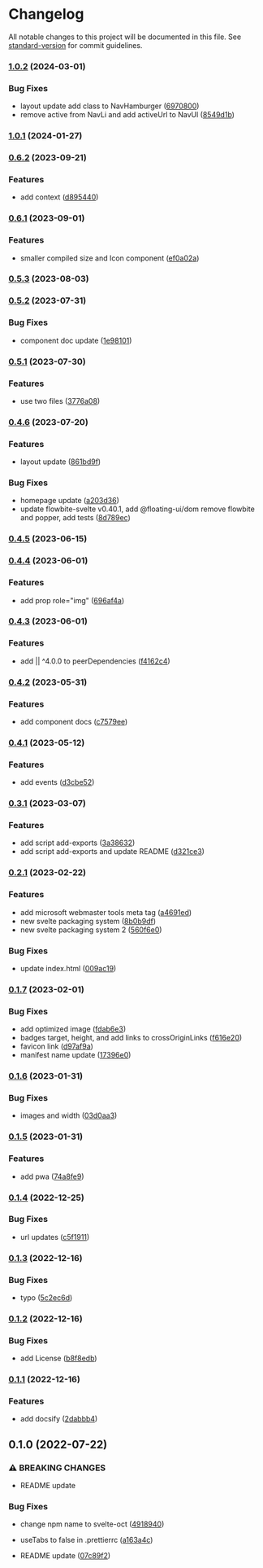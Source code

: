 # Changelog

All notable changes to this project will be documented in this file. See [standard-version](https://github.com/conventional-changelog/standard-version) for commit guidelines.

### [1.0.2](https://github.com/shinokada/svelte-oct/compare/v1.0.1...v1.0.2) (2024-03-01)


### Bug Fixes

* layout update add class to NavHamburger ([6970800](https://github.com/shinokada/svelte-oct/commit/697080008ad553514d2d7823510488688e141696))
* remove active from NavLi and add activeUrl to NavUl ([8549d1b](https://github.com/shinokada/svelte-oct/commit/8549d1bb23c2075fc134be876d77ff59cb84d89e))

### [1.0.1](https://github.com/shinokada/svelte-oct/compare/v0.6.2...v1.0.1) (2024-01-27)

### [0.6.2](https://github.com/shinokada/svelte-oct/compare/v0.6.1...v0.6.2) (2023-09-21)

### Features

- add context ([d895440](https://github.com/shinokada/svelte-oct/commit/d895440dcaf8bcf4eb2929d07b2ceb440baffabf))

### [0.6.1](https://github.com/shinokada/svelte-oct/compare/v0.5.3...v0.6.1) (2023-09-01)

### Features

- smaller compiled size and Icon component ([ef0a02a](https://github.com/shinokada/svelte-oct/commit/ef0a02a87f5848782d33687ca81422973c8bb5ec))

### [0.5.3](https://github.com/shinokada/svelte-oct/compare/v0.5.2...v0.5.3) (2023-08-03)

### [0.5.2](https://github.com/shinokada/svelte-oct/compare/v0.5.1...v0.5.2) (2023-07-31)

### Bug Fixes

- component doc update ([1e98101](https://github.com/shinokada/svelte-oct/commit/1e98101e82552639e32708b85c0ed2d23470237b))

### [0.5.1](https://github.com/shinokada/svelte-oct/compare/v0.4.6...v0.5.1) (2023-07-30)

### Features

- use two files ([3776a08](https://github.com/shinokada/svelte-oct/commit/3776a080531b71539151985784b8d5ea5f78d3ca))

### [0.4.6](https://github.com/shinokada/svelte-oct/compare/v0.4.5...v0.4.6) (2023-07-20)

### Features

- layout update ([861bd9f](https://github.com/shinokada/svelte-oct/commit/861bd9f32899faaa15e1d4b82e1cb4ffa6e4959a))

### Bug Fixes

- homepage update ([a203d36](https://github.com/shinokada/svelte-oct/commit/a203d360fe166ca38238c350a764fe4158a1a8a7))
- update flowbite-svelte v0.40.1, add @floating-ui/dom remove flowbite and popper, add tests ([8d789ec](https://github.com/shinokada/svelte-oct/commit/8d789ec919d2c4a4848e3b499c1a3c16267ac3f3))

### [0.4.5](https://github.com/shinokada/svelte-oct/compare/v0.4.4...v0.4.5) (2023-06-15)

### [0.4.4](https://github.com/shinokada/svelte-oct/compare/v0.4.3...v0.4.4) (2023-06-01)

### Features

- add prop role="img" ([696af4a](https://github.com/shinokada/svelte-oct/commit/696af4a1e7ba692dfbf5b4d065a8b2362c1e2d14))

### [0.4.3](https://github.com/shinokada/svelte-oct/compare/v0.4.2...v0.4.3) (2023-06-01)

### Features

- add || ^4.0.0 to peerDependencies ([f4162c4](https://github.com/shinokada/svelte-oct/commit/f4162c4173010abf70d40ecabca3a8caf83237fc))

### [0.4.2](https://github.com/shinokada/svelte-oct/compare/v0.4.1...v0.4.2) (2023-05-31)

### Features

- add component docs ([c7579ee](https://github.com/shinokada/svelte-oct/commit/c7579ee244061105a773d24c9c372f05b1e190c4))

### [0.4.1](https://github.com/shinokada/svelte-oct/compare/v0.3.1...v0.4.1) (2023-05-12)

### Features

- add events ([d3cbe52](https://github.com/shinokada/svelte-oct/commit/d3cbe524904dcb6e4457f679ca0db059a2c52ae9))

### [0.3.1](https://github.com/shinokada/svelte-oct/compare/v0.2.1...v0.3.1) (2023-03-07)

### Features

- add script add-exports ([3a38632](https://github.com/shinokada/svelte-oct/commit/3a38632ee4ef90c1ed46f68e2b31920358a54bab))
- add script add-exports and update README ([d321ce3](https://github.com/shinokada/svelte-oct/commit/d321ce3f625b1c8fb9ee59904d48def012309790))

### [0.2.1](https://github.com/shinokada/svelte-oct/compare/v0.1.7...v0.2.1) (2023-02-22)

### Features

- add microsoft webmaster tools meta tag ([a4691ed](https://github.com/shinokada/svelte-oct/commit/a4691ed825bcdf4fce27a1af5d3015f217767ef1))
- new svelte packaging system ([8b0b9df](https://github.com/shinokada/svelte-oct/commit/8b0b9df98cf09177b595b1dd3b348fa54c0b3fa7))
- new svelte packaging system 2 ([560f6e0](https://github.com/shinokada/svelte-oct/commit/560f6e0e954836f4a295770d4d7f72332f0e08df))

### Bug Fixes

- update index.html ([009ac19](https://github.com/shinokada/svelte-oct/commit/009ac1924fa4ef4c913fd041c81d1ba5967c7ef1))

### [0.1.7](https://github.com/shinokada/svelte-oct/compare/v0.1.6...v0.1.7) (2023-02-01)

### Bug Fixes

- add optimized image ([fdab6e3](https://github.com/shinokada/svelte-oct/commit/fdab6e3d02efe6f2abfe8acb3a8fe501358439e4))
- badges target, height, and add links to crossOriginLinks ([f616e20](https://github.com/shinokada/svelte-oct/commit/f616e20a1d95efd66709b0d9f98e729299471194))
- favicon link ([d97af9a](https://github.com/shinokada/svelte-oct/commit/d97af9a8325473b173fe34cddae557bc26af1490))
- manifest name update ([17396e0](https://github.com/shinokada/svelte-oct/commit/17396e03069bd04324d18b22d89ef388950f5b48))

### [0.1.6](https://github.com/shinokada/svelte-oct/compare/v0.1.5...v0.1.6) (2023-01-31)

### Bug Fixes

- images and width ([03d0aa3](https://github.com/shinokada/svelte-oct/commit/03d0aa3dde0459bd45550ba58efb8a64f45a8bb4))

### [0.1.5](https://github.com/shinokada/svelte-oct/compare/v0.1.4...v0.1.5) (2023-01-31)

### Features

- add pwa ([74a8fe9](https://github.com/shinokada/svelte-oct/commit/74a8fe9c740b099cd46b164a54afda2db019d93b))

### [0.1.4](https://github.com/shinokada/svelte-oct/compare/v0.1.3...v0.1.4) (2022-12-25)

### Bug Fixes

- url updates ([c5f1911](https://github.com/shinokada/svelte-oct/commit/c5f19114bb33fabb6c8b1f84ceceb9263c70648e))

### [0.1.3](https://github.com/shinokada/svelte-oct/compare/v0.1.2...v0.1.3) (2022-12-16)

### Bug Fixes

- typo ([5c2ec6d](https://github.com/shinokada/svelte-oct/commit/5c2ec6dd8e33f45101ef18616ef6d17d2c773f13))

### [0.1.2](https://github.com/shinokada/svelte-oct/compare/v0.1.1...v0.1.2) (2022-12-16)

### Bug Fixes

- add License ([b8f8edb](https://github.com/shinokada/svelte-oct/commit/b8f8edb90993abae40ae68847c8664ad7e55f81e))

### [0.1.1](https://github.com/shinokada/svelte-oct/compare/v0.1.0...v0.1.1) (2022-12-16)

### Features

- add docsify ([2dabbb4](https://github.com/shinokada/svelte-oct/commit/2dabbb4e2b00e4724cd5369519682274da76ae7c))

## 0.1.0 (2022-07-22)

### ⚠ BREAKING CHANGES

- README update

### Bug Fixes

- change npm name to svelte-oct ([4918940](https://github.com/shinokada/svelte-oct/commit/491894069883aa286ee39b07056c596a030138d3))
- useTabs to false in .prettierrc ([a163a4c](https://github.com/shinokada/svelte-oct/commit/a163a4cf50d512d69801f0571d7c331ee00844f7))

- README update ([07c89f2](https://github.com/shinokada/svelte-oct/commit/07c89f2d0cb95937b09c310d279ea196afe2e309))
